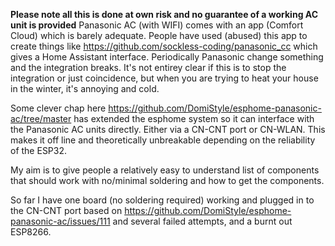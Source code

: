 **Please note all this is done at own risk and no guarantee of a working AC unit is provided**
Panasonic AC (with WIFI) comes with an app (Comfort Cloud) which is barely adequate. People have used (abused) this app to create things like https://github.com/sockless-coding/panasonic_cc which gives a Home Assistant interface. Periodically Panasonic change something and the integration breaks. It's not entirey clear if this is to stop the integration or just coincidence, but when you are trying to heat your house in the winter, it's annoying and cold.

Some clever chap here https://github.com/DomiStyle/esphome-panasonic-ac/tree/master has extended the esphome system so it can interface with the Panasonic AC units directly. Either via a CN-CNT port or CN-WLAN. This makes it off line and theoretically unbreakable depending on the reliability of the ESP32.

My aim is to give people a relatively easy to understand list of components that should work with no/minimal soldering and how to get the components.

So far I have one board (no soldering required) working and plugged in to the CN-CNT port based on https://github.com/DomiStyle/esphome-panasonic-ac/issues/111 and several failed attempts, and a burnt out ESP8266.


